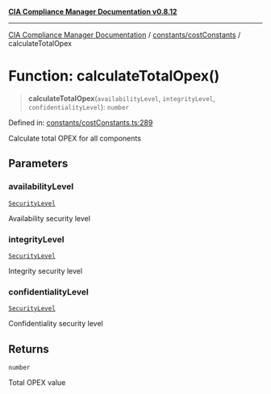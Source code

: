 [**CIA Compliance Manager Documentation v0.8.12**](../../../README.md)

***

[CIA Compliance Manager Documentation](../../../modules.md) / [constants/costConstants](../README.md) / calculateTotalOpex

# Function: calculateTotalOpex()

> **calculateTotalOpex**(`availabilityLevel`, `integrityLevel`, `confidentialityLevel`): `number`

Defined in: [constants/costConstants.ts:289](https://github.com/Hack23/cia-compliance-manager/blob/e7811142a771ec75716a7ce3a0d60f18cb91cd06/src/constants/costConstants.ts#L289)

Calculate total OPEX for all components

## Parameters

### availabilityLevel

[`SecurityLevel`](../../../types/cia/type-aliases/SecurityLevel.md)

Availability security level

### integrityLevel

[`SecurityLevel`](../../../types/cia/type-aliases/SecurityLevel.md)

Integrity security level

### confidentialityLevel

[`SecurityLevel`](../../../types/cia/type-aliases/SecurityLevel.md)

Confidentiality security level

## Returns

`number`

Total OPEX value

